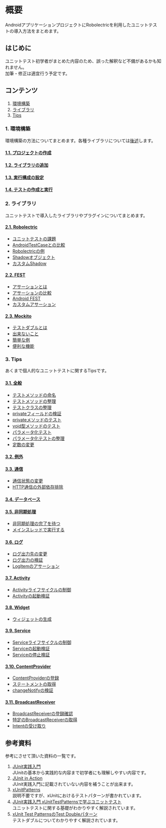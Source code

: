 # 概要
AndroidアプリケーションプロジェクトにRobolectricを利用したユニットテストの導入方法をまとめます。

## はじめに
ユニットテスト初学者がまとめた内容のため、誤った解釈など不備があるかも知れません。  
加筆・修正は適宜行う予定です。   

## コンテンツ

1. [環境構築](#environment)
1. [ライブラリ](#library)
1. [Tips](#tips)

<a name="environment"></a>
### 1. 環境構築
環境構築の方法についてまとめます。各種ライブラリについては[後述](#library)します。

#### [1.1. プロジェクトの作成](../../wiki/Environment/#wiki-create_project)
#### [1.2. ライブラリの追加](../../wiki/Environment#wiki-add_library)
#### [1.3. 実行構成の設定](../../wiki/Environment#wiki-run_configuration)
#### [1.4. テストの作成と実行](../../wiki/Environment#wiki-write_unit_test)

<a name="library"></a>
### 2. ライブラリ
ユニットテストで導入したライブラリやプラグインについてまとめます。

#### [2.1. Robolectric](../../wiki/2.1.-Robolectric)
* [ユニットテストの課題](../../wiki/2.1.-Robolectric#wiki-problem_with_unit_test)
* [AndroidTestCaseとの比較](../../wiki/2.1.-Robolectric#wiki-comparison_tools)
* [Robolectricの例](../../wiki/2.1.-Robolectric#wiki-example)
* [Shadowオブジェクト](../../wiki/2.1.-Robolectric#wiki-shadow_object)
* [カスタムShadow](../../wiki/2.1.-Robolectric#wiki-custom_shadow)

#### [2.2. FEST](../../wiki/2.2.-FEST)
 * [アサーションとは](../../wiki/2.2.-FEST#wiki-assertion)
 * [アサーションの比較](../../wiki/2.2.-FEST#wiki-comparison)
 * [Android FEST](../../wiki/2.2.-FEST#wiki-fest_android)
 * [カスタムアサーション](../../wiki/2.2.-FEST#wiki-custom_assertion)

#### [2.3. Mockito](../../wiki/2.3.-Mockito)
 * [テストダブルとは](../../wiki/2.3.-Mockito#wiki-test_double)
 * [出来ないこと](../../wiki/2.3.-Mockito#wiki-impossible_things)
 * [簡単な例](../../wiki/2.3.-Mockito#wiki-simple_example)
 * [便利な機能](../../wiki/2.3.-Mockito#wiki-useful_features)

<a name="tips"></a>
### 3. Tips
あくまで個人的なユニットテストに関するTipsです。

#### [3.1. 全般](../../wiki/3.1.-全般)
* [テストメソッドの命名](../../wiki/3.1.-全般#wiki-method_naming)
* [テストメソッドの整理](../../wiki/3.1.-全般#wiki-organize_test_methods)
* [テストクラスの整理](../../wiki/3.1.-全般#wiki-organize_test_classes)
* [privateフィールドの検証](../../wiki/3.1.-全般#wiki-verify_private_fields)
* [privateメソッドのテスト](../../wiki/3.1.-全般#wiki-test_private_methods)
* [void型メソッドのテスト](../../wiki/3.1.-全般#wiki-test_void_methods)
* [パラメータ化テスト](../../wiki/3.1.-全般#wiki-parameterized_test)
* [パラメータ化テストの整理](../../wiki/3.1.-全般#wiki-organize_parameterized_test)
* [定数の変更](../../wiki/3.1.-全般#wiki-change_constants)

#### [3.2. 例外](../../wiki/3.2.-例外)


#### [3.3. 通信](../../wiki/3.3.-通信)
 * [通信状態の変更](../../wiki/3.3.-通信#wiki-change_connection_state)
 * [HTTP通信の外部依存排除](../../wiki/3.3.-通信#wiki-stub_http_connection)

#### [3.4. データベース](../../wiki/3.4.-データベース)


#### [3.5. 非同期処理](../../wiki/3.5.-非同期処理)
* [非同期処理の完了を待つ](../../wiki/3.5.-非同期処理#wiki-await_async_process)
* [メインスレッドで実行する](../../wiki/3.5.-非同期処理#wiki-run_on_main_thread)
 
#### [3.6. ログ](../../wiki/3.6.-ログ)
* [ログ出力先の変更](../../wiki/3.6.-ログ#wiki-change_log_output)
* [ログ出力の検証](../../wiki/3.6.-ログ#wiki-verify_log_output)
* [LogItemのアサーション](../../wiki/3.6.-ログ#wiki-assert_log_item)

#### [3.7. Activity](../../wiki/3.7.-Activity)
* [Activityライフサイクルの制御](../../wiki/3.7.-Activity#wiki-activity_lifecycle)
* [Activityの起動検証](../../wiki/3.7.-Activity#wiki-verify_starting_activity)

#### [3.8. Widget](../../wiki/3.8.-Widget)
* [ウィジェットの生成](../../wiki/3.8.-Widget#create_app_widget)

#### [3.9. Service](../../wiki/3.9.-Service)                                       
* [Serviceライフサイクルの制御](../../wiki/3.9.-Service#wiki-service_lifecycle) 
* [Serviceの起動検証](../../wiki/3.9.-Service#wiki-verify_starting_service)        
* [Serviceの停止検証](../../wiki/3.9.-Service#wiki-verify_stopping_service)        
                                                                                   
#### [3.10. ContentProvider](../../wiki/3.10.-ContentProvider)                     
* [ContentProviderの登録](../../wiki/3.10.-ContentProvider#wiki-register_content_provider)
* [ステートメントの取得](../../wiki/3.10.-ContentProvider#wiki-get_statements)  
* [changeNotifyの検証](../../wiki/3.10.-ContentProvider#wiki-verify_changes)       
                                                                                   
#### [3.11. BroadcastReceiver](../../wiki/3.11.-BroadcastReceiver)                 
* [BroadcastReceiverの登録確認](../../wiki/3.11.-BroadcastReceiver#wiki-verify_registered)
* [特定のBroadcastReceiverの取得](../../wiki/3.11.-BroadcastReceiver#wiki-get_receiver)
* [Intentの受け取り](../../wiki/3.11.-BroadcastReceiver#wiki-receive_intents)   

## 参考資料
参考にさせて頂いた資料の一覧です。  

1. [JUnit実践入門](http://www.amazon.co.jp/dp/477415377X)  
JUnitの基本から実践的な内容まで初学者にも理解しやすい内容です。  
1. [JUnit in Action](http://www.amazon.co.jp/dp/1935182021)  
JUnit実践入門に記載されていない内容を補うことが出来ます。  
1. [xUnitPatterns](http://xunitpatterns.com)  
説明不要ですが、xUnitにおけるテストパターンが書かれています。  
1. [JUnit実践入門 xUnitTestPatternsで学ぶユニットテスト](http://www.slideshare.net/shuji_w6e/junit-xunittestpatterns)  
ユニットテストに関する基礎がわかりやすく解説されています。  
1. [xUnit Test PatternsのTest Doubleパターン](http://goyoki.hatenablog.com/entry/20120301/1330608789)  
テストダブルについてわかりやすく解説されています。
